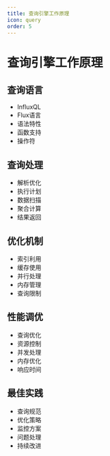 ```yaml
---
title: 查询引擎工作原理
icon: query
order: 5
---
```


# 查询引擎工作原理

## 查询语言
- InfluxQL
- Flux语言
- 语法特性
- 函数支持
- 操作符

## 查询处理
- 解析优化
- 执行计划
- 数据扫描
- 聚合计算
- 结果返回

## 优化机制
- 索引利用
- 缓存使用
- 并行处理
- 内存管理
- 查询限制

## 性能调优
- 查询优化
- 资源控制
- 并发处理
- 内存优化
- 响应时间

## 最佳实践
- 查询规范
- 优化策略
- 监控方案
- 问题处理
- 持续改进
